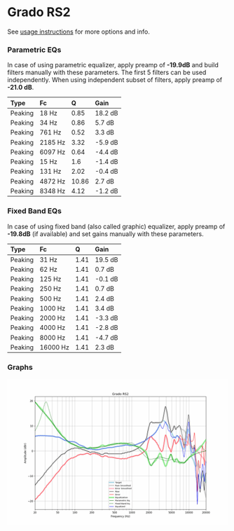 # Grado RS2
See [usage instructions](https://github.com/jaakkopasanen/AutoEq#usage) for more options and info.

### Parametric EQs
In case of using parametric equalizer, apply preamp of **-19.9dB** and build filters manually
with these parameters. The first 5 filters can be used independently.
When using independent subset of filters, apply preamp of **-21.0 dB**.

| Type    | Fc      |     Q | Gain    |
|:--------|:--------|:------|:--------|
| Peaking | 18 Hz   |  0.85 | 18.2 dB |
| Peaking | 34 Hz   |  0.86 | 5.7 dB  |
| Peaking | 761 Hz  |  0.52 | 3.3 dB  |
| Peaking | 2185 Hz |  3.32 | -5.9 dB |
| Peaking | 6097 Hz |  0.64 | -4.4 dB |
| Peaking | 15 Hz   |  1.6  | -1.4 dB |
| Peaking | 131 Hz  |  2.02 | -0.4 dB |
| Peaking | 4872 Hz | 10.86 | 2.7 dB  |
| Peaking | 8348 Hz |  4.12 | -1.2 dB |

### Fixed Band EQs
In case of using fixed band (also called graphic) equalizer, apply preamp of **-19.8dB**
(if available) and set gains manually with these parameters.

| Type    | Fc       |    Q | Gain    |
|:--------|:---------|:-----|:--------|
| Peaking | 31 Hz    | 1.41 | 19.5 dB |
| Peaking | 62 Hz    | 1.41 | 0.7 dB  |
| Peaking | 125 Hz   | 1.41 | -0.1 dB |
| Peaking | 250 Hz   | 1.41 | 0.7 dB  |
| Peaking | 500 Hz   | 1.41 | 2.4 dB  |
| Peaking | 1000 Hz  | 1.41 | 3.4 dB  |
| Peaking | 2000 Hz  | 1.41 | -3.3 dB |
| Peaking | 4000 Hz  | 1.41 | -2.8 dB |
| Peaking | 8000 Hz  | 1.41 | -4.7 dB |
| Peaking | 16000 Hz | 1.41 | 2.3 dB  |

### Graphs
![](./Grado%20RS2.png)